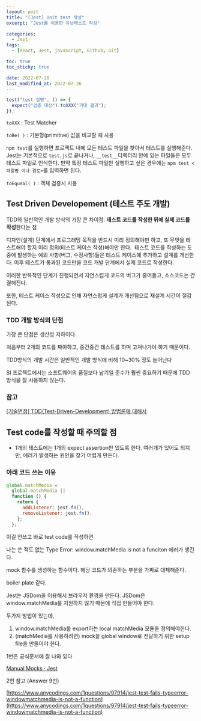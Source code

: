 ```yaml
---
layout: post
title: "[Jest] Unit test 작성"
excerpt: "Jest를 이용한 유닛테스트 작성"

categories:
  - Jest
tags:
  - [React, Jest, javascript, Github, Git]

toc: true
toc_sticky: true

date: 2022-07-18
last_modified_at: 2022-07-26
---
```


```jsx
test("test 설명", () => {
  expect("검증 대상").toXXX("기대 결과");
});
```

`toXXX` : Test Matcher

`toBe( )` : 기본형(primitive) 값을 비교할 때 사용

`npm test`를 실행하면 프로젝트 내에 모든 테스트 파일을 찾아서 테스트를 실행해준다. Jest는 기본적으로 `test.js`로 끝나거나, `__test__`디렉터리 안에 있는 파일들은 모두 테스트 파일로 인식한다. 만약 특정 테스트 파일만 실행하고 싶은 경우에는 `npm test <파일명 이나 경로>`를 입력하면 된다.

`toEqueal( )` : 객체 검증시 사용

## Test Driven Developement (테스트 주도 개발)

TDD와 일반적인 개발 방식의 가장 큰 차이점: **테스트 코드를 작성한 뒤에 실제 코드를 작성**한다는 점

디자인(설계) 단계에서 프로그래밍 목적을 반드시 미리 정의해야만 하고, 또 무엇을 테스트해야 할지 미리 정의(테스트 케이스 작성)해야만 한다.
 테스트 코드를 작성하는 도중에 발생하는 예외 사항(버그, 수정사항)들은 테스트 케이스에 추가하고 설계를 개선한다. 이후 테스트가 통과된 코드만을 코드 개발 단계에서 실제 코드로 작성한다.

이러한 반복적인 단계가 진행되면서 자연스럽게 코드의 버그가 줄어들고, 소스코드는 간결해진다.

또한, 테스트 케이스 작성으로 인해 자연스럽게 설계가 개선됨으로 재설계 시간이 절감된다.

### TDD 개발 방식의 단점

가장 큰 단점은 생산성 저하이다.

처음부터 2개의 코드를 짜야하고, 중간중간 테스트를 하며 고쳐나가야 하기 때문이다.

TDD방식의 개발 시간은 일반적인 개발 방식에 비해 10~30% 정도 늘어난다

SI 프로젝트에서는 소프트웨어의 품질보다 납기일 준수가 훨씬 중요하기 때문에 TDD 방식을 잘 사용하지 않는다.

### 참고

[[기술면접] TDD(Test-Driven-Development) 방법론에 대해서](https://wooaoe.tistory.com/33)

## Test code를 작성할 때 주의할 점

- 1개의 테스트에는 1개의 expect assertion만 있도록 한다.
  여러개가 있어도 되지만, 에러가 발생하는 원인을 찾기 어렵게 만든다.

### 아래 코드 쓰는 이유

```jsx
global.matchMedia =
  global.matchMedia ||
  function () {
    return {
      addListener: jest.fn(),
      removeListener: jest.fn(),
    };
  };
```

이걸 안쓰고 바로 test code를 작성하면

나는 쓴 적도 없는 Type Error: window.matchMedia is not a funciton 에러가 생긴다.

mock 함수를 생성하는 함수이다. 해당 코드가 의존하는 부분을 가짜로 대체해준다.

boiler plate 같다.

Jest는 JSDom을 이용해서 브라우저 환경을 만든다. JSDom은 window.matchMedia를 지원하지 않기 때문에 직접 만들어야 한다.

두가지 방법이 있는데,

1. window.matchMedia를 export하는 local matchMedia 모듈을 정의해야한다.
2. (matchMedia를 사용하려면) mock을 global window로 전달하기 위한 setup file을 만들어야 한다.

1번은 공식문서에 잘 나와 있다

[Manual Mocks · Jest](https://jestjs.io/docs/manual-mocks#mocking-methods-which-are-not-implemented-in-jsdom)

2번 참고 (Answer 9번)

[https://www.anycodings.com/1questions/97914/jest-test-fails-typeerror-windowmatchmedia-is-not-a-function](https://www.anycodings.com/1questions/97914/jest-test-fails-typeerror-windowmatchmedia-is-not-a-function)
